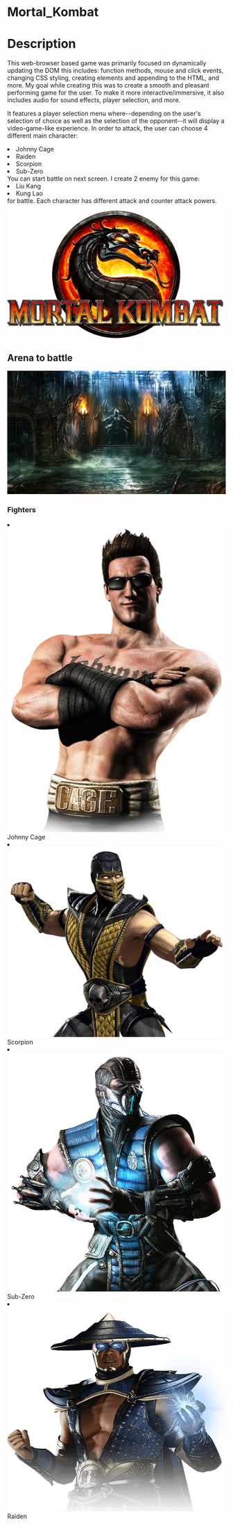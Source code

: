 # Mortal_Kombat

<h1>Description</h1>
<p>This web-browser based game was primarily focused on dynamically updating the DOM this includes: function methods, mouse and click events, changing CSS styling, creating elements and appending to the HTML, and more. My goal while creating this was to create a smooth and pleasant performing game for the user. To make it more interactive/immersive, it also includes audio for sound effects, player selection, and more.</p>
<p>It features a player selection menu where--depending on the user's selection of choice as well as the selection of the opponent--it will display a video-game-like experience. In order to attack, the user can choose 4 different main character:<li>Johnny Cage</li><li>Raiden</li> <li>Scorpion</li><li>Sub-Zero</li>You can start battle on next screen. I create 2 enemy for this game:<li> Liu Kang </li><li>Kung Lao</li> for battle. Each character has different attack and counter attack powers.</p>
<img src="img/mortal_logo.png" alt="Mortal Kombat Logo" >
<h2>Arena to battle</h2>
<img src="img/background.jpeg" alt="Arena" >
<h3>Fighters</h3>
<li><img src="img/mortal-player/johnny.png" alt="Johnny-Cage" >Johnny Cage</li>
<li><img src="img/mortal-player/scorpionProf.png" alt="Scorpion" >Scorpion</li>
<li><img src="img/mortal-player/subzero.png" alt="subzero" >Sub-Zero</li>
<li><img src="img/mortal-player/raiden.png" alt="raiden" >Raiden</li>

